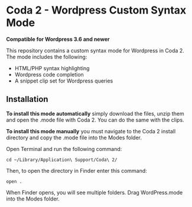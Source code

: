Coda 2 - Wordpress Custom Syntax Mode
==================================

**Compatible for Wordpress 3.6 and newer**

This repository contains a custom syntax mode for Wordpress in Coda 2. The mode includes the following:
* HTML/PHP syntax highlighting
* Wordpress code completion
* A snippet clip set for Wordpress queries

Installation
------------
**To install this mode automatically** simply download the files, unzip them and open the .mode file with Coda 2. You can do the same with the clips.

**To install this mode manually** you must navigate to the Coda 2 install directory and copy the .mode file into the Modes folder.

Open Terminal and run the following command:

    cd ~/Library/Application\ Support/Coda\ 2/

Then, to open the directory in Finder enter this command:

    open .

When Finder opens, you will see multiple folders. Drag WordPress.mode into the Modes folder. 

